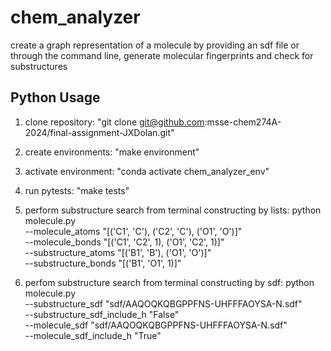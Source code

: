 # chem_analyzer
create a graph representation of a molecule by providing an sdf file or through the command line, generate molecular fingerprints and check for substructures

## Python Usage
1. clone repository: "git clone git@github.com:msse-chem274A-2024/final-assignment-JXDolan.git" 
2. create environments: "make environment"
3. activate environment: "conda activate chem_analyzer_env"
4. run pytests: "make tests"

5. perform substructure search from terminal constructing by lists: 
        python molecule.py \
        --molecule_atoms "[('C1', 'C'), ('C2', 'C'), ('O1', 'O')]" \
        --molecule_bonds "[('C1', 'C2', 1), ('O1', 'C2', 1)]" \
        --substructure_atoms "[('B1', 'B'), ('O1', 'O')]" \
        --substructure_bonds "[('B1', 'O1', 1)]"

6. perfom substructure search from terminal constructing by sdf:
    python molecule.py\
    --substructure_sdf "sdf/AAQOQKQBGPPFNS-UHFFFAOYSA-N.sdf" \
    --substructure_sdf_include_h "False"\
    --molecule_sdf "sdf/AAQOQKQBGPPFNS-UHFFFAOYSA-N.sdf" \
    --molecule_sdf_include_h "True" 

